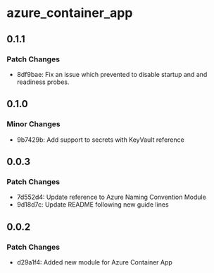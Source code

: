 # azure_container_app

## 0.1.1

### Patch Changes

- 8df9bae: Fix an issue which prevented to disable startup and and readiness probes.

## 0.1.0

### Minor Changes

- 9b7429b: Add support to secrets with KeyVault reference

## 0.0.3

### Patch Changes

- 7d552d4: Update reference to Azure Naming Convention Module
- 9d18d7c: Update README following new guide lines

## 0.0.2

### Patch Changes

- d29a1f4: Added new module for Azure Container App
